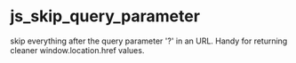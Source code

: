 # js_skip_query_parameter
skip everything after the query parameter '?' in an URL. Handy for returning cleaner window.location.href values.
